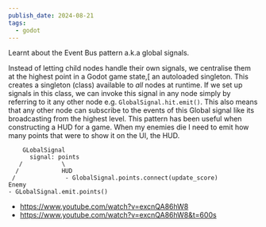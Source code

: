```yaml
---
publish_date: 2024-08-21
tags:
  - godot
---
```

Learnt about the Event Bus pattern a.k.a global signals.

Instead of letting child nodes handle their own signals, we centralise them at the highest point in a Godot game state,[ an autoloaded singleton. This creates a singleton (class) available to _all_ nodes at runtime. If we set up signals in this class, we can invoke this signal in any node simply by referring to it any other node e.g. `GlobalSignal.hit.emit()`. This also means that any other node can subscribe to the events of this Global signal like its broadcasting from the highest level. This pattern has been useful when constructing a HUD for a game. When my enemies die I need to emit how many points that were to show it on the UI, the HUD. 
```
    GLobalSignal
      signal: points
   /           \ 
  /            HUD 
 /              - GlobalSignal.points.connect(update_score)
Enemy
- GLobalSignal.emit.points()
```


- https://www.youtube.com/watch?v=excnQA86hW8
- https://www.youtube.com/watch?v=excnQA86hW8&t=600s